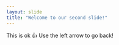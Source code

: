 ```yaml
---
layout: slide
title: "Welcome to our second slide!"
---
```

This is ok :+1: 
Use the left arrow to go back!
